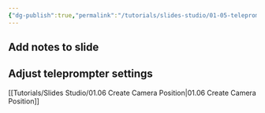 ```yaml
---
{"dg-publish":true,"permalink":"/tutorials/slides-studio/01-05-teleprompter/","noteIcon":""}
---
```



## Add notes to slide

## Adjust teleprompter settings

[[Tutorials/Slides Studio/01.06 Create Camera Position\|01.06 Create Camera Position]]


